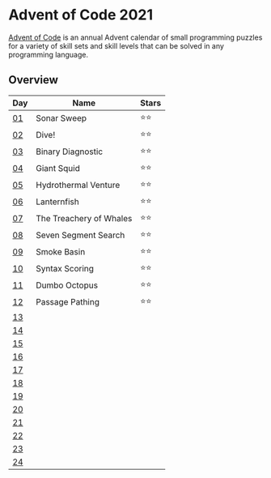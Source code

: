 # Advent of Code 2021

[Advent of Code](http://adventofcode.com/) is an annual Advent calendar of small programming puzzles 
for a variety of skill sets and skill levels that can be solved in any programming language.

## Overview

| Day                                        | Name                    | Stars |
|--------------------------------------------|-------------------------|-------|
| [01](https://adventofcode.com/2021/day/1)  | Sonar Sweep             | ⭐⭐    |
| [02](https://adventofcode.com/2021/day/2)  | Dive!                   | ⭐⭐    |
| [03](https://adventofcode.com/2021/day/3)  | Binary Diagnostic       | ⭐⭐    |
| [04](https://adventofcode.com/2021/day/4)  | Giant Squid             | ⭐⭐    |
| [05](https://adventofcode.com/2021/day/5)  | Hydrothermal Venture    | ⭐⭐    |
| [06](https://adventofcode.com/2021/day/6)  | Lanternfish             | ⭐⭐    |
| [07](https://adventofcode.com/2021/day/7)  | The Treachery of Whales | ⭐⭐    |
| [08](https://adventofcode.com/2021/day/8)  | Seven Segment Search    | ⭐⭐    |
| [09](https://adventofcode.com/2021/day/9)  | Smoke Basin             | ⭐⭐    |
| [10](https://adventofcode.com/2021/day/10) | Syntax Scoring          | ⭐⭐    |
| [11](https://adventofcode.com/2021/day/11) | Dumbo Octopus           | ⭐⭐    |
| [12](https://adventofcode.com/2021/day/12) | Passage Pathing         | ⭐⭐    |
| [13](https://adventofcode.com/2021/day/13) |                         |       |
| [14](https://adventofcode.com/2021/day/14) |                         |       |
| [15](https://adventofcode.com/2021/day/15) |                         |       |
| [16](https://adventofcode.com/2021/day/16) |                         |       |
| [17](https://adventofcode.com/2021/day/17) |                         |       |
| [18](https://adventofcode.com/2021/day/18) |                         |       |
| [19](https://adventofcode.com/2021/day/19) |                         |       |
| [20](https://adventofcode.com/2021/day/20) |                         |       |
| [21](https://adventofcode.com/2021/day/21) |                         |       |
| [22](https://adventofcode.com/2021/day/22) |                         |       |
| [23](https://adventofcode.com/2021/day/23) |                         |       |
| [24](https://adventofcode.com/2021/day/24) |                         |       |